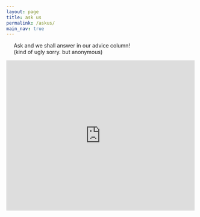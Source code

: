 ```yaml
---
layout: page
title: ask us 
permalink: /askus/
main_nav: true
---
```


&nbsp;&nbsp;&nbsp;&nbsp;&nbsp;Ask and we shall answer in our advice column!\
&nbsp;&nbsp;&nbsp;&nbsp;&nbsp;(kind of ugly sorry. but anonymous)

<iframe src="https://docs.google.com/forms/d/e/1FAIpQLSd8IvUcvg7pmY2pQpzfmVsLMCGAHuTkWwRVK2f729FxHDsD6w/viewform?embedded=true" width="500" height="400" frameborder="0" marginheight="0" marginwidth="0">Loading…</iframe>






